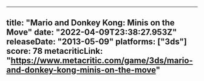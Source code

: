 
---
title: "Mario and Donkey Kong: Minis on the Move"
date: "2022-04-09T23:38:27.953Z"
releaseDate: "2013-05-09"
platforms: ["3ds"]
score: 78
metacriticLink: "https://www.metacritic.com/game/3ds/mario-and-donkey-kong-minis-on-the-move"
---
